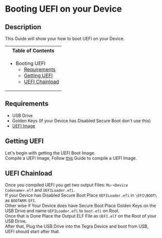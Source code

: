 # Booting UEFI on your Device

## Description

This Guide will show your how to boot UEFI on your Device.

<table>
<tr><th>Table of Contents</th></th>
<tr><td>

- Booting UEFI
    - [Requirements](#recuirements)
    - [Getting UEFI](#getting-uefi)
    - [UEFI Chainload](#uefi-chainload)

</td></tr> </table>

## Requirements
   - USB Drive
   - Golden Keys (If your Device has Disabled Secure Boot don't use this)
   - [UEFI Image](https://github.com/Robotix22/Mu-Tegra)

## Getting UEFI

Let's begin with getting the UEFI Boot Image. <br />
Compile a UEFI Image, Follow [this](https://github.com/Robotix22/Mu-Tegra/blob/main/Building.md) Guide to compile a UEFI Image.

## UEFI Chainload

Once you compiled UEFI you get two output Files: `Mu-<Device Codename>.elf` and `UEFILoader.efi`. <br />
If your Device has Disabled Secure Boot Place `UEFILoader.efi` in `\EFI\BOOT\` as `BOOTARM.EFI`. <br />
Other wise if Your Device does have Secure Boot Place Golden Keys on the USB Drive and name `UEFILoader.efi` to `boot.efi` on Root. <br />
Once that is Done Place the Output ELF File as `UEFI.elf` on the Root of your USB Drive. <br />
After that, Plug the USB Drive into the Tegra Device and boot from USB, UEFI should start after that.
